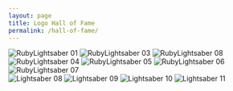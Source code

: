 ```yaml
---
layout: page
title: Logo Hall of Fame
permalink: /hall-of-fame/
---
```


<div class="row"> 
  <div class="column">
      <img src="/assets/images/rubylightsaber-01.png" alt="RubyLightsaber 01">
      <img src="/assets/images/rubylightsaber-03.png" alt="RubyLightsaber 03">
      <img src="/assets/images/rubylightsaber-08.png" alt="RubyLightsaber 08">      
  </div>
  <div class="column">
    <img src="/assets/images/rubylightsaber-04.png" alt="RubyLightsaber 04">    
    <img src="/assets/images/rubylightsaber-05.png" alt="RubyLightsaber 05">
    <img src="/assets/images/rubylightsaber-06.png" alt="RubyLightsaber 06">      
  </div>  
  <div class="column">    
    <img src="/assets/images/rubylightsaber-07.png" alt="RubyLightsaber 07">   
  </div>
</div>

<img src="/assets/images/lightsaber-1.jpg" alt="Lightsaber 08">
<img src="/assets/images/lightsaber-2.jpg" alt="Lightsaber 09">
<img src="/assets/images/lightsaber-4.jpg" alt="Lightsaber 10">
<img src="/assets/images/lightsaber-8b.jpg" alt="Lightsaber 11">